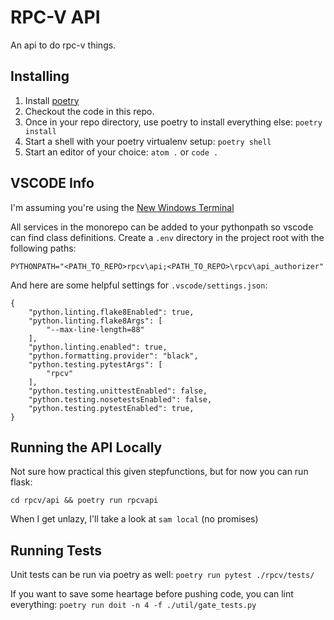
RPC-V API
=========

An api to do rpc-v things.

Installing
----------

1. Install [poetry](https://pypi.org/project/poetry/)
2. Checkout the code in this repo.
3. Once in your repo directory, use poetry to install everything else:
	`poetry install`
4. Start a shell with your poetry virtualenv setup:
    `poetry shell`
5. Start an editor of your choice:
	`atom .` or `code .`
	
VSCODE Info
-----------

I'm assuming you're using the [New Windows Terminal](https://github.com/microsoft/terminal)

All services in the monorepo can be added to your pythonpath so vscode can find class definitions. Create a `.env` directory in the project root with the following paths:

`PYTHONPATH="<PATH_TO_REPO>rpcv\api;<PATH_TO_REPO>\rpcv\api_authorizer"`

And here are some helpful settings for `.vscode/settings.json`:

```
{
    "python.linting.flake8Enabled": true,
    "python.linting.flake8Args": [
        "--max-line-length=88"
    ],
    "python.linting.enabled": true,
    "python.formatting.provider": "black",
    "python.testing.pytestArgs": [
        "rpcv"
    ],
    "python.testing.unittestEnabled": false,
    "python.testing.nosetestsEnabled": false,
    "python.testing.pytestEnabled": true,
}
```


Running the API Locally
--------------------

Not sure how practical this given stepfunctions, but for now you can run flask:

`cd rpcv/api && poetry run rpcvapi`

When I get unlazy, I'll take a look at `sam local` (no promises)

Running Tests
-------------

Unit tests can be run via poetry as well:
`poetry run pytest ./rpcv/tests/`

If you want to save some heartage before pushing code, 
you can lint everything:
`poetry run doit -n 4 -f ./util/gate_tests.py`
